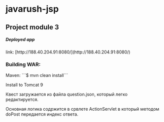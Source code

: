 # javarush-jsp

<h2><a>Project module 3</a></h2>

<h5 ><a>Deployed app</a></h5>
link: [http://188.40.204.91:8080/](http://188.40.204.91:8080/)

<h3><a>Building WAR: </a></h3>
Maven:
```$ mvn clean install```

Install to Tomcat 9

Квест загружается из файла question.json, который легко редактируется.

Основная логика содржится в срвлете ActionServlet в который методом doPost передается индекс ответа.

